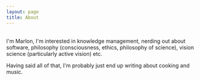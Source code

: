 ```yaml
---
layout: page
title: About
---
```

<br>
I'm Marlon, I'm interested in knowledge management, nerding out about software, philosophy (consciousness, ethics, philosophy of science), vision science (particularly active vision) etc. 

Having said all of that, I'm probably just end up writing about cooking and music.